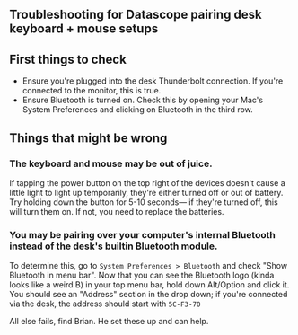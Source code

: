 ## Troubleshooting for Datascope pairing desk keyboard + mouse setups

## First things to check
- Ensure you're plugged into the desk Thunderbolt connection. If you're connected to the monitor, this is true.
- Ensure Bluetooth is turned on. Check this by opening your Mac's System Preferences and clicking on Bluetooth in the third row.

## Things that might be wrong
### The keyboard and mouse may be out of juice.
If tapping the power button on the top right of the devices doesn't cause a little light to light up temporarily, they're either turned off or out of battery. Try holding down the button for 5-10 seconds— if they're turned off, this will turn them on. If not, you need to replace the batteries.

### You may be pairing over your computer's internal Bluetooth instead of the desk's builtin Bluetooth module.
To determine this, go to `System Preferences > Bluetooth` and check "Show Bluetooth in menu bar". Now that you can see the Bluetooth logo (kinda looks like a weird B) in your top menu bar, hold down Alt/Option and click it. You should see an "Address" section in the drop down; if you're connected via the desk, the address should start with `5C-F3-70`

All else fails, find Brian. He set these up and can help.
